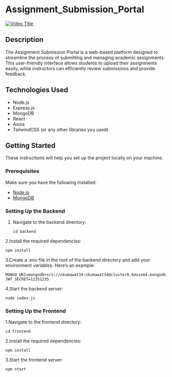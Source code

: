 # Assignment_Submission_Portal

[![Video Title](https://img.youtube.com/vi/VIDEO_ID/0.jpg)]([https://drive.google.com/file/d/1kPenlOm2huSEfP_AWs91NUS6QYTvC6TQ/view?usp=sharing])

## Description

The Assignment Submission Portal is a web-based platform designed to streamline the process of submitting and managing academic assignments. This user-friendly interface allows students to upload their assignments easily, while instructors can efficiently review submissions and provide feedback.
## Technologies Used

- Node.js
- Express.js
- MongoDB
- React
- Axios
- TailwindCSS (or any other libraries you used)

## Getting Started

These instructions will help you set up the project locally on your machine.

### Prerequisites

Make sure you have the following installed:

- [Node.js](https://nodejs.org/en/download/)
- [MongoDB](https://www.mongodb.com/try/download/community) 

### Setting Up the Backend

1. Navigate to the backend directory:

   ```
   cd backend
   ```
2.Install the required dependencies:

   ```
   npm install
   ```
3.Create a .env file in the root of the backend directory and add your environment variables. Here’s an example:

   ```
   MONGO_URI=mongodb+srv://nkumawat34:nkumawat34@cluster0.6msxxm4.mongodb.net/backend_intern
   JWT_SECRET=12351235
   ```
4.Start the backend server:

   ```
   node index.js
   ```

 ### Setting Up the Frontend

 1.Navigate to the frontend directory:

   
    cd frontend
   
    
 2.Install the required dependencies:
 
    
    npm install

    
 3.Start the frontend server:
 
   ```
   npm start
   
